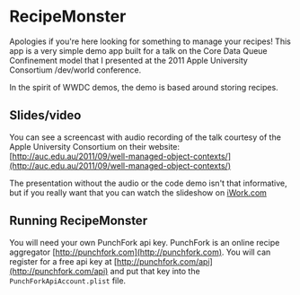 RecipeMonster
=============

Apologies if you're here looking for something to manage your recipes! This app is a very simple
demo app built for a talk on the Core Data Queue Confinement model that I presented at the
2011 Apple University Consortium /dev/world conference.

In the spirit of WWDC demos, the demo is based around storing recipes.

Slides/video
------------

You can see a screencast with audio recording of the talk courtesy of the Apple University Consortium
on their website: [http://auc.edu.au/2011/09/well-managed-object-contexts/](http://auc.edu.au/2011/09/well-managed-object-contexts/)

The presentation without the audio or the code demo isn't that informative, but if you really want that you can watch
the slideshow on [iWork.com](http://public.iwork.com/document/?d=Well_Managed_Objects.key&a=p11413129)

Running RecipeMonster
---------------------

You will need your own PunchFork api key. PunchFork is an online recipe aggregator
[http://punchfork.com](http://punchfork.com). You will can register for a free api key at
[http://punchfork.com/api](http://punchfork.com/api) and put that key into the
`PunchForkApiAccount.plist` file.
